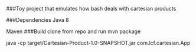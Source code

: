 ###Toy project that emulates how bash deals with cartesian products

###Dependencies
Java 8

Maven
###Build
clone from repo and run mvn package

java -cp target/Cartesian-Product-1.0-SNAPSHOT.jar com.lcf.cartesian.App
